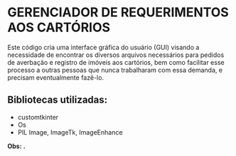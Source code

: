 # GERENCIADOR DE REQUERIMENTOS AOS CARTÓRIOS

Este código cria uma interface gráfica do usuário (GUI) visando a necessidade de encontrar os diversos arquivos necessários para pedidos de averbação e registro de imóveis aos cartórios, bem como facilitar esse processo a outras pessoas que nunca trabalharam com essa demanda, e precisam eventualmente fazê-lo.

## Bibliotecas utilizadas:
   - customtkinter
   - Os
   - PIL
     Image, ImageTk, ImageEnhance

   <strong></strong>
  
    
<strong>Obs: .</strong>
